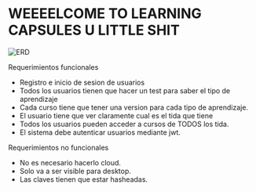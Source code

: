 # WEEEELCOME TO LEARNING CAPSULES U LITTLE SHIT
![ERD](https://github.com/learning-capsules/.github/assets/54755278/46c145a0-6c8e-4c87-927d-f27d85b001b6)

Requerimientos funcionales
- Registro e inicio de sesion de usuarios
- Todos los usuarios tienen que hacer un test para saber el tipo de aprendizaje
- Cada curso tiene que tener una version para cada tipo de aprendizaje.
- El usuario tiene que ver claramente cual es el tida que tiene
- Todos los usuarios pueden acceder a cursos de TODOS los tida.
- El sistema debe autenticar usuarios mediante jwt. 

Requerimientos no funcionales
- No es necesario hacerlo cloud.
- Solo va a ser visible para desktop.
- Las claves tienen que estar hasheadas.
